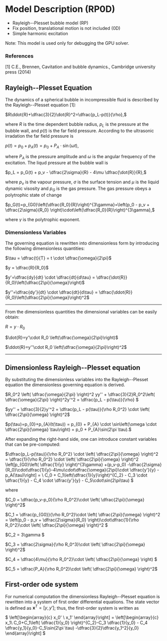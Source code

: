 # Model Description (RP0D)

- Rayleigh--Plesset bubble model (RP)
- Fix position, translational motion is not included (0D)
- Simple harmonic excitation

Note: This model is used only for debugging the GPU solver.


### References

[1] C.E., Brennen, Cavitation and bubble dynamics., Cambridge university press (2014)

## Rayleigh--Plesset Equation
The dynamics of a spherical bubble in incompressible fluid is described by the Rayleigh--Plesset equation [1]:


$R\ddot{R}+\dfrac{3}{2}\dot{R}^2=\dfrac{p_L-p(t)}{\rho},$

where $R$ is the time dependent bubble radius, $p_L$ is the pressure at the bubble wall, and $p(t)$ is the far field pressure. According to the ultrasonic irradation the far field pressure is


$p(t)=p_0 + p_{A}(t) = p_0 + P_{A}\cdot \sin(\omega t),$

where $P_{A}$ is the pressure amplitude and $\omega$ is the angular frequency of the excitation.
The liqud pressure at the bubble wall is 

$p_L = p_G(t) + p_v - \dfrac{2\sigma}{R} - 4\mu \dfrac{\dot{R}}{R},$

where $p_v$ is the vapour pressure, $\sigma$ is the surface tension and $\mu$ is the liquid dynamic visosity and $p_G$ is the gas pressure. 
The gas pressure obeys a polytrophic state of change


$p_G(t)=p_{G0}\left(\dfrac{R_0}{R}\right)^{3\gamma}=\left(p_0 - p_v + \dfrac{2\sigma}{R_0} \right)\cdot\left(\dfrac{R_0}{R}\right)^{3\gamma},$

where $\gamma$ is the polytrophic exponent.


### Dimensionless Variables

The governing equation is rewritten into dimensionless form by introducing the following dimensionless quantities:

$\tau = \dfrac{t}{T} = t \cdot \dfrac{\omega}{2\pi}$

$y = \dfrac{R}{R_0}$

$y'=\dfrac{dy}{dt} \cdot \dfrac{dt}{d\tau} = \dfrac{\dot{R}}{R_0}\left(\dfrac{2\pi}{\omega}\right)$

$y''=\dfrac{dy'}{dt} \cdot \dfrac{dt}{d\tau} = \dfrac{\ddot{R}}{R_0}\left(\dfrac{2\pi}{\omega}\right)^2$

---

From the dimensionless quantities the dimensional variables can be easily obtain:

$R=y\cdot R_0$

$\dot{R}=y'\cdot R_0 \left(\dfrac{\omega}{2\pi}\right)$

$\ddot{R}=y''\cdot R_0 \left(\dfrac{\omega}{2\pi}\right)^2$

---

## Dimensionless Rayleigh--Plesset equation

By substituting the dimensionless variables into the Rayleigh--Plesset equation the dimensionless governing equation is derived.

$R_0^2 \left( \dfrac{\omega}{2\pi} \right)^2 yy'' + \dfrac{3}{2}R_0^2\left( \dfrac{\omega}{2\pi} \right)^2y'^2 = \dfrac{p_L - p(\tau)}{\rho} $

$yy'' + \dfrac{3}{2}y'^2 = \dfrac{p_L - p(\tau)}{\rho R_0^2} \cdot \left( \dfrac{2\pi}{\omega} \right)^2$

$p(\tau)=p_{0}+p_{A}(t(\tau)) = p_{0} + P_{A} \cdot \sin\left(\omega \cdot \dfrac{2\pi}{\omega} \tau\right) = p_0 + P_{A}\sin(2\pi \tau).$

After expanding the right-hand side, one can introduce constant variables that can be pre-computed:

$\dfrac{p_L-p(\tau)}{\rho R_0^2} \cdot \left( \dfrac{2\pi}{\omega} \right)^2 = \dfrac{1}{\rho R_0^2} \cdot \left( \dfrac{2\pi}{\omega} \right)^2 \left[p_{G0}\left( \dfrac{1}{y} \right)^{3\gamma} +(p_v-p_0) -\dfrac{2\sigma}{R_0}\cdot\dfrac{1}{y}-4\mu\cdot\dfrac{\omega}{2\pi}\cdot \dfrac{y'}{y} -p_A(\tau)\right] = \\
C_0 + C_1\left(\dfrac{1}{y}\right)^{C_2} - C_3 \cdot \dfrac{1}{y} - C_4 \cdot \dfrac{y'}{y} - C_5\cdot\sin(2\pi\tau) $

where

$C_0 = \dfrac{p_v-p_0}{\rho R_0^2}\cdot \left( \dfrac{2\pi}{\omega} \right)^2$

$C_1 = \dfrac{p_{G0}}{\rho R_0^2}\cdot \left( \dfrac{2\pi}{\omega} \right)^2 = \left(p_0 - p_v + \dfrac{2\sigma}{R_0} \right)\cdot\dfrac{1}{\rho R_0^2}\cdot \left( \dfrac{2\pi}{\omega} \right)^2 $

$C_2 = 3\gamma $

$C_3 = \dfrac{2\sigma}{\rho R_0^3}\cdot \left( \dfrac{2\pi}{\omega} \right)^2$

$C_4 = \dfrac{4\mu}{\rho R_0^2}\cdot \left( \dfrac{2\pi}{\omega} \right) $

$C_5 = \dfrac{P_A}{\rho R_0^2}\cdot \left( \dfrac{2\pi}{\omega} \right)^2$

## First-order ode system
For numerical computation the dimensionless Rayleigh--Plesset equation is rewritten into a system of first order differential equations. The state vector is defined as $\mathbf{x}^T=[y, y']$; thus, the first-order system is written as

$
\left[\begin{array}{c} 
x_0' \\
x_1'
\end{array}\right] =
\left[\begin{array}{c} 
x_1\\ 
C_0+C_1\left( \dfrac{1}{y_0} \right)^{C_2}-C_3 \dfrac{1}{y_0} - C_4 \dfrac{y_1}{y_0}-C_5\sin(2\pi \tau) -\dfrac{3}{2}\dfrac{y_1^2}{y_0}
\end{array}\right]
$